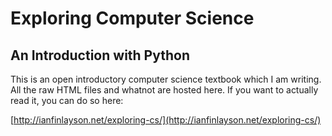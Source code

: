 # Exploring Computer Science
## An Introduction with Python

This is an open introductory computer science textbook which I am writing.  All
the raw HTML files and whatnot are hosted here.  If you want to actually read
it, you can do so here:

[http://ianfinlayson.net/exploring-cs/](http://ianfinlayson.net/exploring-cs/)

